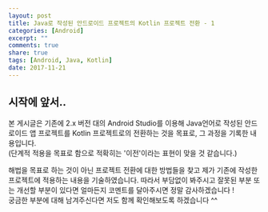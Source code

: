 ```yaml
---
layout: post
title: Java로 작성된 안드로이드 프로젝트의 Kotlin 프로젝트 전환 - 1
categories: [Android]
excerpt: ""
comments: true
share: true
tags: [Android, Java, Kotlin]
date: 2017-11-21
---
```


## 시작에 앞서..

본 게시글은 기존에 2.x 버전 대의 Android Studio를 이용해 Java언어로 작성된 안드로이드 앱 프로젝트를 Kotlin 프로젝트로의 전환하는 것을 목표로, 그 과정을 기록한 내용입니다.
<br>(단계적 적용을 목표로 함으로 적확히는 '이전'이라는 표현이 맞을 것 같습니다.)

해법을 목표로 하는 것이 아닌 프로젝트 전환에 대한 방법들을 찾고 제가 기존에 작성한 프로젝트에 적용하는 내용을 기술하였습니다. 따라서 부담없이 봐주시고 잘못된 부분 또는 개선할 부분이 있다면  얼마든지 코멘트를 달아주시면 정말 감사하겠습니다 !
<br>궁금한 부분에 대해 남겨주신다면 저도 함께 확인해보도록 하겠습니다 ^^
